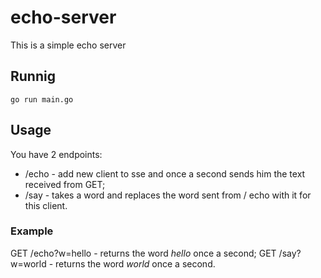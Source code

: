# echo-server
This is a simple echo server

## Runnig
```go run main.go```

## Usage
You have 2 endpoints:
- /echo - add new client to sse and once a second sends him the text received from GET;
- /say - takes a word and replaces the word sent from / echo with it for this client.

### Example
GET /echo?w=hello - returns the word *hello* once a second;
GET /say?w=world - returns the word *world* once a second.
